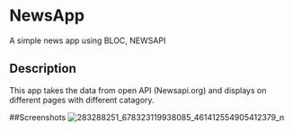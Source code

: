# NewsApp

A simple news app using BLOC, NEWSAPI

## Description
This app takes the data from open API (Newsapi.org) and displays on different pages with different catagory.

##Screenshots
![283288251_678323119938085_461412554905412379_n](https://user-images.githubusercontent.com/73784203/171002546-627a9677-9c58-4906-90af-9269c830888a.jpg)
